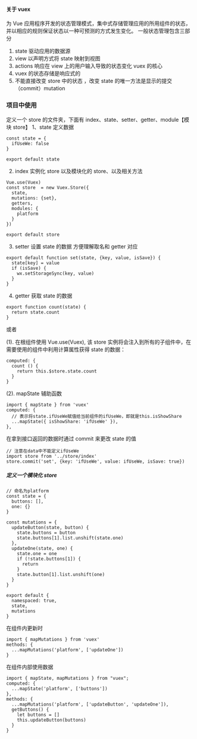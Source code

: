 #### 关于 vuex

为 Vue 应用程序开发的状态管理模式，集中式存储管理应用的所用组件的状态，并以相应的规则保证状态以一种可预测的方式发生变化。
一般状态管理包含三部分

1. state 驱动应用的数据源
2. view 以声明方式将 state 映射到视图
3. actions 响应在 view 上的用户输入导致的状态变化
   vuex 的核心
4. vuex 的状态存储是响应式的
5. 不能直接改变 store 中的状态 ，改变 state 的唯一方法是显示的提交（commit）mutation

### 项目中使用

定义一个 store 的文件夹，下面有 index、state、setter、getter、module【模块 store】
1、state 定义数据

```
const state = {
  ifUseWe: false
}

export default state
```

2. index 实例化 store 以及模块化的 store、以及相关方法

```
Vue.use(Vuex)
const store  = new Vuex.Store({
  state,
  mutations: {set},
  getters,
  modules: {
    platform
  }
})

export default store
```

3. setter 设置 state 的数据 方便理解取名和 getter 对应

```
export default function set(state, {key, value, isSave}) {
  state[key] = value
  if (isSave) {
    wx.setStorageSync(key, value)
  }
}
```

4. getter 获取 state 的数据

```
export function count(state) {
  return state.count
}
```

或者

(1). 在根组件使用 Vue.use(Vuex), 该 store 实例将会注入到所有的子组件中，在需要使用的组件中利用计算属性获得 state 的数据：

```
computed: {
  count () {
    return this.$store.state.count
  }
}
```

(2). mapState 辅助函数

```
import { mapState } from 'vuex'
computed: {
  // 表示将state.ifUseWe赋值给当前组件的ifUseWe，即就是this.isShowShare
  ...mapState({ isShowShare: 'ifUseWe' }),
},
```

在拿到接口返回的数据时通过 commit 来更改 state 的值

```
// 注意在data中不能定义ifUseWe
import store from '../store/index'
store.commit('set', {key: 'ifUseWe', value: ifUseWe, isSave: true})
```

##### 定义一个模块化 store

```
// 命名为platform
const state = {
  buttons: [],
  one: {}
}

const mutations = {
  updateButton(state, button) {
    state.buttons = button
    state.buttons[1].list.unshift(state.one)
  },
  updateOne(state, one) {
    state.one = one
    if (!state.buttons[1]) {
      return
    }
    state.button[1].list.unshift(one)
  }
}

export default {
  namespaced: true,
  state,
  mutations
}
```

在组件内更新时

```
import { mapMutations } from 'vuex'
methods: {
  ...mapMutations('platform', ['updateOne'])
}
```

在组件内部使用数据

```
import { mapState, mapMutations } from "vuex";
computed: {
  ...mapState('platform', ['buttons'])
},
methods: {
  ...mapMutations('platform', ['updateButton', 'updateOne']),
  getButtons() {
    let buttons = []
    this.updateButton(buttons)
  }
}
```
